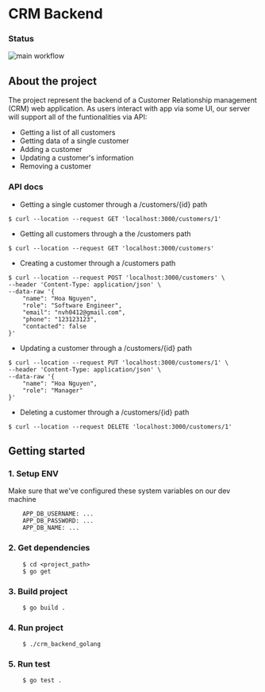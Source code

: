 <!-- END doctoc generated TOC please keep comment here to allow auto update -->

# CRM Backend

### Status

![main workflow](https://github.com/nvh0412/crm_backend_golang/actions/workflows/go.yml/badge.svg)

## About the project

The project represent the backend of a Customer Relationship management (CRM) web application. As users interact with app via some UI, our server will support all of the funtionalities via API:

- Getting a list of all customers
- Getting data of a single customer
- Adding a customer
- Updating a customer's information
- Removing a customer

### API docs

- Getting a single customer through a /customers/{id} path
```
$ curl --location --request GET 'localhost:3000/customers/1'
```

- Getting all customers through a the /customers path
```
$ curl --location --request GET 'localhost:3000/customers'
```

- Creating a customer through a /customers path
```
$ curl --location --request POST 'localhost:3000/customers' \
--header 'Content-Type: application/json' \
--data-raw '{
    "name": "Hoa Nguyen",
    "role": "Software Engineer",
    "email": "nvh0412@gmail.com",
    "phone": "123123123",
    "contacted": false
}'
```

- Updating a customer through a /customers/{id} path
```
$ curl --location --request PUT 'localhost:3000/customers/1' \
--header 'Content-Type: application/json' \
--data-raw '{
    "name": "Hoa Nguyen",
    "role": "Manager"
}'
```

- Deleting a customer through a /customers/{id} path
```
$ curl --location --request DELETE 'localhost:3000/customers/1'
```

## Getting started

### 1. Setup ENV

Make sure that we've configured these system variables on our dev machine
```
    APP_DB_USERNAME: ...
    APP_DB_PASSWORD: ...
    APP_DB_NAME: ...
```

### 2. Get dependencies

```
    $ cd <project_path>
    $ go get
```

### 3. Build project

```
    $ go build .
```

### 4. Run project

```
    $ ./crm_backend_golang
```

### 5. Run test

```
    $ go test .
```



